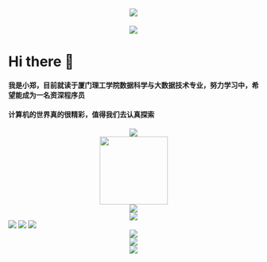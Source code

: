 <h1 align="center">
  <a href="https://sunguoqi.com/">
    <img src="https://readme-typing-svg.herokuapp.com/?lines=console.log(%22Hello%2C%20World!%22);小郑同学祝您心情愉快!&center=true&size=27">
  </a>
</h1>

<div align="center"><img src="https://cdn.jsdelivr.net/gh/ZJH-hhh/ZJH-hhh/assets/github-contribution-grid-snake.svg" /></div>

# Hi there 👋
#### 我是小郑，目前就读于厦门理工学院数据科学与大数据技术专业，努力学习中，希望能成为一名资深程序员
#### 计算机的世界真的很精彩，值得我们去认真探索

<div align="center">
    <img src="https://metrics.lecoq.io/ZJH-hhh?template=classic&config.timezone=Asia%2FShanghai">
</div>

<div align="center"> <img height="137px" src="https://github-readme-stats.vercel.app/api?username=ZJH-hhh&hide_title=true&hide_border=true&show_icons=trueline_height=21&text_color=000&icon_color=000&bg_color=0,ea6161,ffc64d,fffc4d,52fa5a&theme=graywhite" /> 
</div>

<div align="center">
    <img  src="https://github-readme-stats.vercel.app/api/top-langs/?username=ZJH-hhh&hide_title=true&hide_border=true&layout=compact&langs_count=6&text_color=000&icon_color=fff&bg_color=0,52fa5a,4dfcff,c64dff&theme=graywhite" />
</div>

<div align="center">
  <img  src="https://github-profile-trophy.vercel.app/?username=ZJH-hhh&theme=gruvbox&row=1&column=7&no-frame=true&no-bg=true" />
</div>

<span >
	<img  src="https://img.shields.io/badge/-HTML5-E34F26?style=flat-square&logo=html5&logoColor=white" />
	<img  src="https://img.shields.io/badge/-CSS3-1572B6?style=flat-square&logo=css3" />
	<img  src="https://img.shields.io/badge/-JavaScript-oringe?style=flat-square&logo=javascript" />
</span>

<div align="center">
    <img  src="https://visitor-badge.glitch.me/badge?page_id=ZJH-hhh" />
</div>

<div align="center">
    <img src="https://activity-graph.herokuapp.com/graph?username=ZJH-hhh&theme=xcode" />
</div>

<div align="center">
    <img  src="https://github-readme-streak-stats.herokuapp.com/?user=ZJH-hhh" />
</div>
